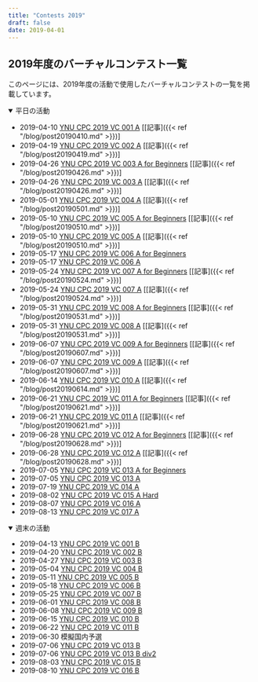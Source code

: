```yaml
---
title: "Contests 2019"
draft: false
date: 2019-04-01
---
```


## 2019年度のバーチャルコンテスト一覧

このページには、2019年度の活動で使用したバーチャルコンテストの一覧を掲載しています。

<details open>
<summary>平日の活動</summary>

- 2019-04-10 [YNU CPC 2019 VC 001 A](https://not-522.appspot.com/contest/5749287812071424) [[記事]({{< ref "/blog/post20190410.md" >}})]
- 2019-04-19 [YNU CPC 2019 VC 002 A](https://not-522.appspot.com/contest/5696717009715200) [[記事]({{< ref "/blog/post20190419.md" >}})]
- 2019-04-26 [YNU CPC 2019 VC 003 A for Beginners](https://not-522.appspot.com/contest/5088948820901888) [[記事]({{< ref "/blog/post20190426.md" >}})]
- 2019-04-26 [YNU CPC 2019 VC 003 A](https://not-522.appspot.com/contest/4962521425379328) [[記事]({{< ref "/blog/post20190426.md" >}})]
- 2019-05-01 [YNU CPC 2019 VC 004 A](https://not-522.appspot.com/contest/5642741518172160) [[記事]({{< ref "/blog/post20190501.md" >}})]
- 2019-05-10 [YNU CPC 2019 VC 005 A for Beginners](https://not-522.appspot.com/contest/6222278903726080) [[記事]({{< ref "/blog/post20190510.md" >}})]
- 2019-05-10 [YNU CPC 2019 VC 005 A](https://not-522.appspot.com/contest/5193489985830912) [[記事]({{< ref "/blog/post20190510.md" >}})]
- 2019-05-17 [YNU CPC 2019 VC 006 A for Beginners](https://not-522.appspot.com/contest/4883993971392512)
- 2019-05-17 [YNU CPC 2019 VC 006 A](https://not-522.appspot.com/contest/5069935017459712)
- 2019-05-24 [YNU CPC 2019 VC 007 A for Beginners](https://not-522.appspot.com/contest/5694327095296000) [[記事]({{< ref "/blog/post20190524.md" >}})]
- 2019-05-24 [YNU CPC 2019 VC 007 A](https://not-522.appspot.com/contest/6003317712879616) [[記事]({{< ref "/blog/post20190524.md" >}})]
- 2019-05-31 [YNU CPC 2019 VC 008 A for Beginners](https://not-522.appspot.com/contest/5178811129790464) [[記事]({{< ref "/blog/post20190531.md" >}})]
- 2019-05-31 [YNU CPC 2019 VC 008 A](https://not-522.appspot.com/contest/5749853070032896) [[記事]({{< ref "/blog/post20190531.md" >}})]
- 2019-06-07 [YNU CPC 2019 VC 009 A for Beginners](https://not-522.appspot.com/contest/5198271190401024) [[記事]({{< ref "/blog/post20190607.md" >}})]
- 2019-06-07 [YNU CPC 2019 VC 009 A](https://not-522.appspot.com/contest/5649808417095680) [[記事]({{< ref "/blog/post20190607.md" >}})]
- 2019-06-14 [YNU CPC 2019 VC 010 A](https://not-522.appspot.com/contest/5131391301844992) [[記事]({{< ref "/blog/post20190614.md" >}})]
- 2019-06-21 [YNU CPC 2019 VC 011 A for Beginners](https://onlinejudge.u-aizu.ac.jp/beta/room.html#YNUCPC_2019_011Adiv2) [[記事]({{< ref "/blog/post20190621.md" >}})]
- 2019-06-21 [YNU CPC 2019 VC 011 A](https://onlinejudge.u-aizu.ac.jp/beta/room.html#YNUCPC_2019_011Adiv1) [[記事]({{< ref "/blog/post20190621.md" >}})]
- 2019-06-28 [YNU CPC 2019 VC 012 A for Beginners](https://onlinejudge.u-aizu.ac.jp/services/room.html#YNUCPC_2019_012_A_div2) [[記事]({{< ref "/blog/post20190628.md" >}})]
- 2019-06-28 [YNU CPC 2019 VC 012 A](https://onlinejudge.u-aizu.ac.jp/services/room.html#YNUCPC_2019_012_A_div1) [[記事]({{< ref "/blog/post20190628.md" >}})]
- 2019-07-05 [YNU CPC 2019 VC 013 A for Beginners](https://onlinejudge.u-aizu.ac.jp/beta/room.html#YNUCPC_2019_013_A_div2)
- 2019-07-05 [YNU CPC 2019 VC 013 A](https://onlinejudge.u-aizu.ac.jp/beta/room.html#YNUCPC_2019_013_A_div1)
- 2019-07-19 [YNU CPC 2019 VC 014 A](https://not-522.appspot.com/contest/4922529531559936)
- 2019-08-02 [YNU CPC 2019 VC 015 A Hard](https://not-522.appspot.com/contest/6201293565591552)
- 2019-08-07 [YNU CPC 2019 VC 016 A](https://not-522.appspot.com/contest/6030666594516992)
- 2019-08-13 [YNU CPC 2019 VC 017 A](https://onlinejudge.u-aizu.ac.jp/beta/room.html#YNUCPC_2019_017_A)

</details>

<details open>
<summary>週末の活動</summary>

- 2019-04-13 [YNU CPC 2019 VC 001 B](https://vjudge.net/contest/294878)
- 2019-04-20 [YNU CPC 2019 VC 002 B](https://vjudge.net/contest/296467)
- 2019-04-27 [YNU CPC 2019 VC 003 B](https://vjudge.net/contest/296861)
- 2019-05-04 [YNU CPC 2019 VC 004 B](https://vjudge.net/contest/299414)
- 2019-05-11 [YNU CPC 2019 VC 005 B](https://vjudge.net/contest/300442)
- 2019-05-18 [YNU CPC 2019 VC 006 B](https://vjudge.net/contest/302527)
- 2019-05-25 [YNU CPC 2019 VC 007 B](https://vjudge.net/contest/303844)
- 2019-06-01 [YNU CPC 2019 VC 008 B](https://vjudge.net/contest/304950)
- 2019-06-08 [YNU CPC 2019 VC 009 B](https://vjudge.net/contest/305859)
- 2019-06-15 [YNU CPC 2019 VC 010 B](https://vjudge.net/contest/306319)
- 2019-06-22 [YNU CPC 2019 VC 011 B](https://vjudge.net/contest/307407)
- 2019-06-30 模擬国内予選
- 2019-07-06 [YNU CPC 2019 VC 013 B](https://vjudge.net/contest/309025)
- 2019-07-06 [YNU CPC 2019 VC 013 B div2](https://onlinejudge.u-aizu.ac.jp/beta/room.html#YNUCPC_2019_013_B_div2)
- 2019-08-03 [YNU CPC 2019 VC 015 B](https://vjudge.net/contest/316809)
- 2019-08-10 [YNU CPC 2019 VC 016 B](https://vjudge.net/contest/318799)

</details>
